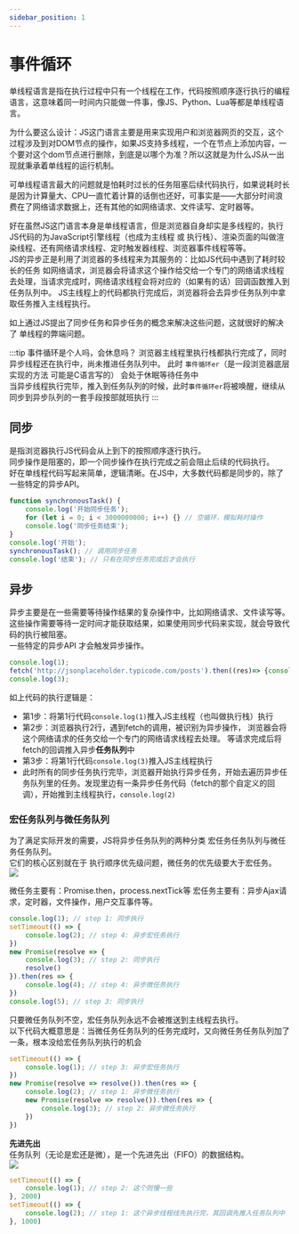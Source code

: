 ```yaml
---
sidebar_position: 1
---
```


# 事件循环
<!-- JS是一门单线程的语言，意味着同一时间内只能做一件事，但是这并不意味着单线程就是阻塞，而实现单线程非阻塞的方法就是事件循环。

JS代码是自上向下执行的，在主线程中立即执行的就是同步任务，比如简单的逻辑操作及函数，


在JavaScript中，所有的任务都可以分为 -->
单线程语言是指在执行过程中只有一个线程在工作，代码按照顺序逐行执行的编程语言，这意味着同一时间内只能做一件事，像JS、Python、Lua等都是单线程语言。 

为什么要这么设计：JS这门语言主要是用来实现用户和浏览器网页的交互，这个过程涉及到对DOM节点的操作，如果JS支持多线程，一个在节点上添加内容，一个要对这个dom节点进行删除，到底是以哪个为准？所以这就是为什么JS从一出现就秉承着单线程的运行机制。

可单线程语言最大的问题就是怕耗时过长的任务阻塞后续代码执行，如果说耗时长是因为计算量大、CPU一直忙着计算的话倒也还好，可事实是——大部分时间浪费在了网络请求数据上，还有其他的如网络请求、文件读写、定时器等。


好在虽然JS这门语言本身是单线程语言，但是浏览器自身却实是多线程的，执行JS代码的为JavaScript引擎线程（也成为主线程 或 执行栈）、渲染页面的叫做渲染线程、还有网络请求线程、定时触发器线程、浏览器事件线程等等。  
JS的异步正是利用了浏览器的多线程来为其服务的：比如JS代码中遇到了耗时较长的任务 如网络请求，浏览器会将请求这个操作给交给一个专门的网络请求线程去处理，当请求完成时，网络请求线程会将对应的（如果有的话）回调函数推入到任务队列中。
JS主线程上的代码都执行完成后，浏览器将会去异步任务队列中拿取任务推入主线程执行。

如上通过JS提出了同步任务和异步任务的概念来解决这些问题，这就很好的解决了 单线程的弊端问题。

:::tip 事件循环是个人吗，会休息吗？
浏览器主线程里执行栈都执行完成了，同时异步线程还在执行中，尚未推进任务队列中。
此时 `事件循环er`（是一段浏览器底层实现的方法 可能是C语言写的） 会处于休眠等待任务中   
当异步线程执行完毕，推入到任务队列的时候，此时`事件循环er`将被唤醒，继续从同步到异步队列的一套手段按部就班执行
:::







## 同步
是指浏览器执行JS代码会从上到下的按照顺序逐行执行。  
同步操作是阻塞的，即一个同步操作在执行完成之前会阻止后续的代码执行。   
好在单线程代码写起来简单，逻辑清晰。在JS中，大多数代码都是同步的，除了一些特定的异步API。
```js
function synchronousTask() {
    console.log('开始同步任务');
    for (let i = 0; i < 3000000000; i++) {} // 空循环，模拟耗时操作
    console.log('同步任务结束');
}
console.log('开始');
synchronousTask(); // 调用同步任务
console.log('结束'); // 只有在同步任务完成后才会执行
```

## 异步
异步主要是在一些需要等待操作结果的复杂操作中，比如网络请求、文件读写等。   
这些操作需要等待一定时间才能获取结果，如果使用同步代码来实现，就会导致代码的执行被阻塞。   
一些特定的异步API 才会触发异步操作。  


```js showLineNumbers
console.log(1);
fetch('http://jsonplaceholder.typicode.com/posts').then((res)=> {console.log(2);})
console.log(3);
```

如上代码的执行逻辑是：
* 第1步：将第1行代码`console.log(1)`推入JS主线程（也叫做执行栈）执行
* 第2步：浏览器执行2行，遇到fetch的调用，被识别为异步操作，
      浏览器会将这个网络请求的任务交给一个专门的网络请求线程去处理。
      等请求完成后将fetch的回调推入异步**任务队列**中
* 第3步：将第1行代码`console.log(3)`推入JS主线程执行
* 此时所有的同步任务执行完毕，浏览器开始执行异步任务，开始去遍历异步任务队列里的任务。发现里边有一条异步任务代码（fetch的那个自定义的回调），开始推到主线程执行，`console.log(2)` 


### 宏任务队列与微任务队列
为了满足实际开发的需要，JS将异步任务队列的两种分类 宏任务任务队列与微任务任务队列。   
它们的核心区别就在于 执行顺序优先级问题，微任务的优先级要大于宏任务。  
![](https://img.dingshaohua.com/book-fe/202406250137.jpg)


微任务主要有：Promise.then，process.nextTick等
宏任务主要有：异步Ajax请求，定时器，文件操作，用户交互事件等。

```js
console.log(1); // step 1: 同步执行
setTimeout(() => {
    console.log(2); // step 4: 异步宏任务执行
})
new Promise(resolve => {
    console.log(3); // step 2: 同步执行
    resolve()
}).then(res => {
    console.log(4); // step 4: 异步微任务执行
})
console.log(5); // step 3: 同步执行
```


只要微任务队列不空，宏任务队列永远不会被推送到主线程去执行。   
以下代码大概意思是：当微任务任务队列的任务完成时，又向微任务任务队列加了一条，根本没给宏任务队列执行的机会
```js showLineNumbers
setTimeout(() => {
    console.log(1); // step 3: 异步宏任务执行
})
new Promise(resolve => resolve()).then(res => {
    console.log(2); // step 1: 异步微任务执行
    new Promise(resolve => resolve()).then(res => {
        console.log(3); // step 2: 异步微任务执行
    })
})
```

**先进先出**    
任务队列（无论是宏还是微），是一个先进先出（FIFO）的数据结构。  
![](https://img.dingshaohua.com/book-fe/202406250138.webp)

```js
setTimeout(() => {
    console.log(1); // step 2: 这个则慢一些
}, 2000)
setTimeout(() => {
    console.log(2); // step 1: 这个异步线程线先执行完，其回调先推入任务队列中
}, 1000)
```

<!-- https://www.cxyxiaowu.com/2071.html -->
<!-- https://www.cnblogs.com/luzeyu/p/17860700.html -->
